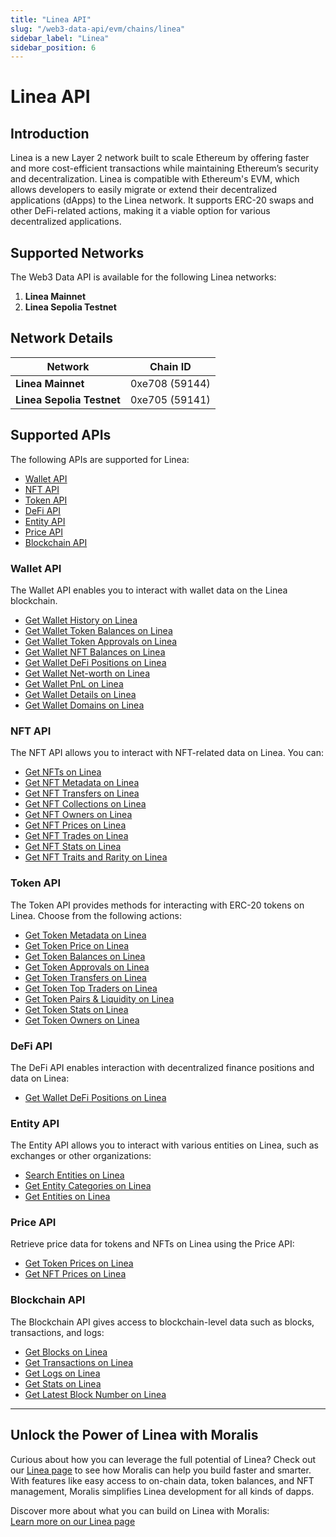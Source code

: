 ```yaml
---
title: "Linea API"
slug: "/web3-data-api/evm/chains/linea"
sidebar_label: "Linea"
sidebar_position: 6
---
```


# Linea API

## Introduction

Linea is a new Layer 2 network built to scale Ethereum by offering faster and more cost-efficient transactions while maintaining Ethereum’s security and decentralization. Linea is compatible with Ethereum's EVM, which allows developers to easily migrate or extend their decentralized applications (dApps) to the Linea network. It supports ERC-20 swaps and other DeFi-related actions, making it a viable option for various decentralized applications.

## Supported Networks

The Web3 Data API is available for the following Linea networks:

1. **Linea Mainnet**
2. **Linea Sepolia Testnet**

## Network Details

| Network | Chain ID |
| ---- | ---- |
| **Linea Mainnet**         | 0xe708 (59144) |
| **Linea Sepolia Testnet** | 0xe705 (59141) |

## Supported APIs

The following APIs are supported for Linea:

- [Wallet API](/web3-data-api/evm/reference#wallet-api)
- [NFT API](/web3-data-api/evm/reference#nft-api)
- [Token API](/web3-data-api/evm/reference#token-api)
- [DeFi API](/web3-data-api/evm/reference#defi-api)
- [Entity API](/web3-data-api/evm/reference#entity-api)
- [Price API](/web3-data-api/evm/reference#price-api)
- [Blockchain API](/web3-data-api/evm/reference#blockchain-api)

### Wallet API

The Wallet API enables you to interact with wallet data on the Linea blockchain.

- [Get Wallet History on Linea](/web3-data-api/evm/reference#get-wallet-history)
- [Get Wallet Token Balances on Linea](/web3-data-api/evm/reference#get-wallet-token-balances)
- [Get Wallet Token Approvals on Linea](/web3-data-api/evm/reference#get-wallet-token-approvals)
- [Get Wallet NFT Balances on Linea](/web3-data-api/evm/reference#get-wallet-nfts)
- [Get Wallet DeFi Positions on Linea](/web3-data-api/evm/reference#get-wallet-defi-positions)
- [Get Wallet Net-worth on Linea](/web3-data-api/evm/reference#get-wallet-net-worth)
- [Get Wallet PnL on Linea](/web3-data-api/evm/reference#get-wallet-pnl)
- [Get Wallet Details on Linea](/web3-data-api/evm/reference#get-wallet-details)
- [Get Wallet Domains on Linea](/web3-data-api/evm/reference#get-wallet-domains)

### NFT API

The NFT API allows you to interact with NFT-related data on Linea. You can:

- [Get NFTs on Linea](/web3-data-api/evm/reference#get-nfts)
- [Get NFT Metadata on Linea](/web3-data-api/evm/reference#get-nft-metadata)
- [Get NFT Transfers on Linea](/web3-data-api/evm/reference#get-nft-transfers)
- [Get NFT Collections on Linea](/web3-data-api/evm/reference#get-nft-collections)
- [Get NFT Owners on Linea](/web3-data-api/evm/reference#get-nft-owners)
- [Get NFT Prices on Linea](/web3-data-api/evm/reference#get-nft-prices)
- [Get NFT Trades on Linea](/web3-data-api/evm/reference#get-nft-trades)
- [Get NFT Stats on Linea](/web3-data-api/evm/reference#get-nft-stats)
- [Get NFT Traits and Rarity on Linea](/web3-data-api/evm/reference#get-nft-traits-and-rarity)

### Token API

The Token API provides methods for interacting with ERC-20 tokens on Linea. Choose from the following actions:

- [Get Token Metadata on Linea](/web3-data-api/evm/reference#get-token-metadata)
- [Get Token Price on Linea](/web3-data-api/evm/reference#get-token-price)
- [Get Token Balances on Linea](/web3-data-api/evm/reference#get-token-balances)
- [Get Token Approvals on Linea](/web3-data-api/evm/reference#get-token-approvals)
- [Get Token Transfers on Linea](/web3-data-api/evm/reference#get-token-transfers)
- [Get Token Top Traders on Linea](/web3-data-api/evm/reference#get-token-top-traders)
- [Get Token Pairs & Liquidity on Linea](/web3-data-api/evm/reference#get-token-pairs--liquidity)
- [Get Token Stats on Linea](/web3-data-api/evm/reference#get-token-stats)
- [Get Token Owners on Linea](/web3-data-api/evm/reference#get-token-owners)

### DeFi API

The DeFi API enables interaction with decentralized finance positions and data on Linea:

- [Get Wallet DeFi Positions on Linea](/web3-data-api/evm/reference#get-wallet-defi-positions)

### Entity API

The Entity API allows you to interact with various entities on Linea, such as exchanges or other organizations:

- [Search Entities on Linea](/web3-data-api/evm/reference#search-entities)
- [Get Entity Categories on Linea](/web3-data-api/evm/reference#get-entity-categories)
- [Get Entities on Linea](/web3-data-api/evm/reference#get-entities)

### Price API

Retrieve price data for tokens and NFTs on Linea using the Price API:

- [Get Token Prices on Linea](/web3-data-api/evm/reference#get-token-prices)
- [Get NFT Prices on Linea](/web3-data-api/evm/reference#get-nft-prices)

### Blockchain API

The Blockchain API gives access to blockchain-level data such as blocks, transactions, and logs:

- [Get Blocks on Linea](/web3-data-api/evm/reference#get-blocks)
- [Get Transactions on Linea](/web3-data-api/evm/reference#get-transactions)
- [Get Logs on Linea](/web3-data-api/evm/reference#get-logs)
- [Get Stats on Linea](/web3-data-api/evm/reference#get-stats)
- [Get Latest Block Number on Linea](/web3-data-api/evm/reference#get-latest-block-number)

---

## Unlock the Power of Linea with Moralis

Curious about how you can leverage the full potential of Linea? Check out our [Linea page](https://developers.moralis.com/chains/linea/) to see how Moralis can help you build faster and smarter. With features like easy access to on-chain data, token balances, and NFT management, Moralis simplifies Linea development for all kinds of dapps.

Discover more about what you can build on Linea with Moralis:  
[Learn more on our Linea page](https://developers.moralis.com/chains/linea/)
